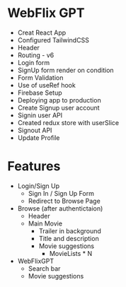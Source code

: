 # WebFlix GPT

- Creat React App
- Configured TailwindCSS
- Header
- Routing - v6
- Login form
- SignUp form render on condition
- Form Validation
- Use of useRef hook
- Firebase Setup
- Deploying app to production
- Create Signup user account
- Signin user API
- Created redux store with userSlice
- Signout API
- Update Profile

# Features

- Login/Sign Up
  - Sign In / Sign Up Form
  - Redirect to Browse Page
- Browse (after authentictaion)
  - Header
  - Main Movie
    - Trailer in background
    - Title and description
    - Movie suggestions
      - MovieLists \* N
- WebFlixGPT
  - Search bar
  - Movie suggestions
